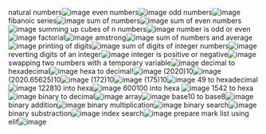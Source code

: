 natural numbers![image](https://user-images.githubusercontent.com/122254229/217584753-6b12e69f-1f0f-4b53-a191-3fca0453bd01.png)
even numbers![image](https://user-images.githubusercontent.com/122254229/217585561-47e86dfd-44c2-49ea-9005-92da147a4856.png)
odd numbers![image](https://user-images.githubusercontent.com/122254229/217586255-04e41054-9ce9-48f5-a931-61c6df774098.png)
fibanoic series![image](https://user-images.githubusercontent.com/122254229/217845741-75079b03-5e05-4d12-8e9c-2e1a3c1a4ae5.png)
sum of numbers![image](https://user-images.githubusercontent.com/122254229/217849116-8fb99f7d-0f12-43ab-8e42-a83ccbb8c108.png)
sum of even numbers![image](https://user-images.githubusercontent.com/122254229/217854168-dd7a69a3-789d-40d2-a3a6-b0611ea9c13b.png)
summing up cubes of n numbers![image](https://user-images.githubusercontent.com/122254229/217855406-603c4d74-50ee-45d1-a8e5-7538edb6437f.png)
number is odd or even![image](https://user-images.githubusercontent.com/122254229/217590231-bc6acbca-38d7-4309-988b-573b52289dcd.png)
factorial![image](https://user-images.githubusercontent.com/122254229/217590934-50efe4af-dd47-46f4-b8e3-747a8f3f3e67.png)
amstrong![image](https://user-images.githubusercontent.com/122254229/217591702-99e6f9b5-76a9-457f-b408-20d443009e53.png)
sum of numbers and average![image](https://user-images.githubusercontent.com/122254229/217594001-4f98a283-0bdc-4334-b199-290920b03e36.png)
printing of digits![image](https://user-images.githubusercontent.com/122254229/217594570-3e3ac8fe-a593-4fcd-a58a-70f5bace1d7f.png)
sum of digits of integer numbers![image](https://user-images.githubusercontent.com/122254229/217595241-611dc5c4-940a-4014-b5e1-fbd6f9a1239b.png)
reverting digits of an integer![image](https://user-images.githubusercontent.com/122254229/217595667-030c9fd4-33a9-4d3d-879a-6642450b0dfb.png)
integer is positive or negative![image](https://user-images.githubusercontent.com/122254229/217596095-55720b02-5ec5-4dd3-9748-8da490a9f7ef.png)
swapping two numbers with a temporary variable![image](https://user-images.githubusercontent.com/122254229/217596722-6d0d1afa-ee4b-4a0c-81a4-64c0c4d7c070.png)
decimal to hexadecimal![image](https://user-images.githubusercontent.com/122254229/217857028-121f5831-b758-4623-bb99-09fca4ffad40.png)
hexa to decimal!![image](https://user-images.githubusercontent.com/122254229/217859123-782e69d1-7a48-4e15-ac6a-c4e185a8f4d4.png)
(2020)10![image](https://user-images.githubusercontent.com/122254229/217860107-23dcaee4-b23b-41bb-b945-48f5d3538407.png)
(2020.65625)10![image](https://user-images.githubusercontent.com/122254229/217861663-158d544f-8c97-4505-9861-4f53e51b691d.png)
(172)10![image](https://user-images.githubusercontent.com/122254229/217863710-16489211-d26c-4082-ba47-7fa3dea06630.png)
(175)10![image](https://user-images.githubusercontent.com/122254229/217865431-19f44cfb-f99c-479c-beea-7290cbdfb7a2.png)
49 to hexadecimal![image](https://user-images.githubusercontent.com/122254229/217866326-1cea6a3d-389d-43c5-888e-c2e027a0e74a.png)
122810 into hexa![image](https://user-images.githubusercontent.com/122254229/217867202-277283f4-e778-44d5-b3f2-5a2b2e5d003c.png)
600100 into hexa ![image](https://user-images.githubusercontent.com/122254229/217868303-36b3d58c-4402-4485-92ba-317fd44d2414.png)
1542 to hexa![image](https://user-images.githubusercontent.com/122254229/217869529-a58f8f44-1972-4e29-be9a-436ec41da311.png)
binary to decimal![image](https://user-images.githubusercontent.com/122254229/217871922-35ab20e5-f3e1-41bc-85cf-7e6848194808.png)
array![image](https://user-images.githubusercontent.com/122254229/217875960-7be4b1ad-5530-4bc0-9605-4df5b30d5e6a.png)
base10 to base8![image](https://user-images.githubusercontent.com/122254229/217877074-ce634154-e123-4287-bf2d-81c6aa111de4.png)
binary addition![image](https://user-images.githubusercontent.com/122254229/217878210-c3c7f6ae-d22a-463f-b493-7081a99725bf.png)
binary multiplication![image](https://user-images.githubusercontent.com/122254229/217879447-bf58a69a-fbf7-4ac5-bfd3-ba900cb8083b.png)
binary search![image](https://user-images.githubusercontent.com/122254229/217880373-53e22978-74d8-4f93-a954-d86771f4be58.png)
binary substraction![image](https://user-images.githubusercontent.com/122254229/217881486-831af0c1-396f-4026-bc3e-1fc1b40f8c7e.png)
index search![image](https://user-images.githubusercontent.com/122254229/217882738-9a1f4a54-9da4-4329-a444-920c54edaaa1.png)
prepare mark list using elif![image](https://user-images.githubusercontent.com/122254229/218031609-40d4a1cb-1a90-45d5-8f26-420fdde5276d.png)


































